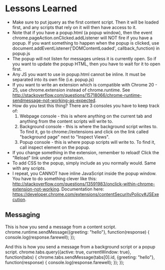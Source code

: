 # Lessons Learned


* Make sure to put jquery as the first content script. Then it will be loaded first, and any scripts that rely on it will then have access to it.
* Note that if you have a popup.html (a popup window), then the event chrome.pageAction.onClicked.addListener will NOT fire if you have a popup. If you want something to happen when the popup is clicked, use document.addEventListener('DOMContentLoaded', callback_function) in popup.js
* The popup will not listen for messages unless it is currently open. So if you want to update the popup HTML, then you have to wait for it to open first.
* Any JS you want to use in popup.html cannot be inline. It must be separated into its own file (i.e. popup.js)
* If you want to write an extension which is compatible with Chrome 20 - 25, use chrome.extension instead of chrome.runtime. See http://stackoverflow.com/questions/15718066/chrome-runtime-sendmessage-not-working-as-expected.
* How do you test this thing? There are 3 consoles you have to keep track of:
	1. Webpage console - this is where anything on the current tab and anything from the content scripts will write to.
	2. Background console - this is where the background script writes to. To find it, go to chrome://extensions and click on the link called "background page" next to "Inspect Views".
	3. Popup console - this is where popup scripts will write to. To find it, call inspect element on the popup.
* If you change something in the extension, remember to reload! Click the "Reload" link under your extension.
* To add CSS to the popup, simply include as you normally would. Same with any scripts.
* I repeat, you CANNOT have inline JavaScript inside the popup window. You have to do something clever like this: http://stackoverflow.com/questions/13591983/onclick-within-chrome-extension-not-working. Documentation here: https://developer.chrome.com/extensions/contentSecurityPolicy#JSExecution.

## Messaging

This is how you send a message from a content script.
chrome.runtime.sendMessage({greeting: "hello"}, function(response) {
  console.log(response.farewell);
});


And this is how you send a message from a background script or a popup script.
chrome.tabs.query({active: true, currentWindow: true}, function(tabs) {
  chrome.tabs.sendMessage(tabs[0].id, {greeting: "hello"}, function(response) {
    console.log(response.farewell);
  });
});